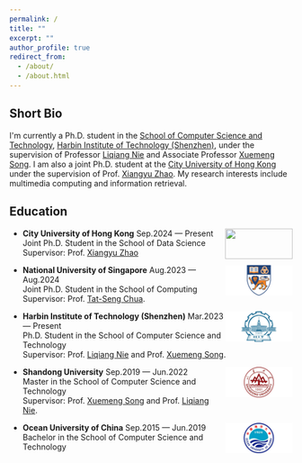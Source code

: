 ```yaml
---
permalink: /
title: ""
excerpt: ""
author_profile: true
redirect_from: 
  - /about/
  - /about.html
---
```

Short Bio
---   
I'm currently a Ph.D. student in the [School of Computer Science and Technology](http://cs.hitsz.edu.cn/), [Harbin Institute of Technology (Shenzhen)](https://www.hitsz.edu.cn/index.html), under the supervision of Professor [Liqiang Nie](https://liqiangnie.github.io/index.html) and Associate Professor [Xuemeng Song](https://xuemengsong.github.io/). I am also a joint Ph.D. student at the [City University of Hong Kong](https://www.cityu.edu.hk/) under the supervision of Prof. [Xiangyu Zhao](https://www.cityu.edu.hk/).  My research interests include multimedia computing and information retrieval.

Education
---
  <div align="left">
          <a target="_blank" rel="external">
            <img border="0" src="https://github.com/haokunwen/haokunwen.github.io/blob/master/_pages/CityU-LOGO.png" align="right" width="120" height="54">
          </a>     
  </div>   
  
- **City University of Hong Kong** Sep.2024 — Present    
  Joint Ph.D. Student in the School of Data Science    
  Supervisor: Prof. [Xiangyu Zhao](https://www.cityu.edu.hk/) 

  <div align="left">
          <a target="_blank" rel="external">
            <img border="0" src="NUS-LOGO.png" align="right" width="120" height="54">
          </a>     
  </div>  
  
- **National University of Singapore** Aug.2023 — Aug.2024        
  Joint Ph.D. Student in the School of Computing  
  Supervisor: Prof. [Tat-Seng Chua](https://www.comp.nus.edu.sg/cs/people/chuats/).  

  <div align="left">
          <a target="_blank" rel="external">
            <img border="0" src="HIT-LOGO.png" align="right" width="120" height="54">
          </a>     
  </div>  
  
- **Harbin Institute of Technology (Shenzhen)** Mar.2023 — Present    
  Ph.D. Student in the School of Computer Science and Technology  
  Supervisor: Prof. [Liqiang Nie](https://liqiangnie.github.io/index.html) and Prof. [Xuemeng Song](https://xuemengsong.github.io/).  

  <div align="left">
          <a target="_blank" rel="external">
            <img border="0" src="SDU-LOGO.png" align="right" width="120" height="54">
          </a>     
  </div>  
  
- **Shandong University** Sep.2019 — Jun.2022  
  Master in the School of Computer Science and Technology  
  Supervisor: Prof. [Xuemeng Song](https://xuemengsong.github.io/) and Prof. [Liqiang Nie](https://liqiangnie.github.io/index.html).  

  <div align="left">
          <a target="_blank" rel="external">
            <img border="0" src="OUC-LOGO.png" align="right" width="120" height="54">
          </a>     
  </div>  
  
- **Ocean University of China** Sep.2015 — Jun.2019    
  Bachelor in the School of Computer Science and Technology
  



